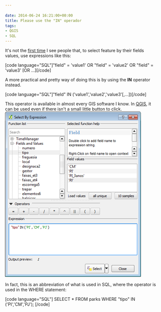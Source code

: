 ```yaml
---

date: 2014-06-24 16:21:00+00:00
title: Please use the "IN" operador
tags:
- QGIS
- SQL
---
```


It's not the [first time](https://gis.stackexchange.com/questions/103019/using-the-rule-based-styling-case-condition-to-get-results-for-each-grid-cell-fr) I see people that, to select feature by their fields values, use expressions like this:

[code language="SQL"]"field" = 'value1' OR "field" = 'value2' OR "field" = 'value3' [OR ...][/code]

A more practical and pretty way of doing this is by using the **IN** operator instead.

[code language="SQL"]"field" IN ('value1','value2','value3'[,...])[/code]

This operator is available in almost every GIS software I know. In [QGIS](http://www.qgis.org/en/site/), it can be used even if there isn't a small little button to click.
![Captura de tela 2014-04-23 16.50.40](images/2014/04/captura-de-tela-2014-04-23-16-50-40.png)


In fact, this is an abbreviation of what is used in SQL, where the operator is used in the WHERE statement:

[code language="SQL"]
SELECT *
FROM parks
WHERE "tipo" IN ('PI','CM','PJ');
[/code]

